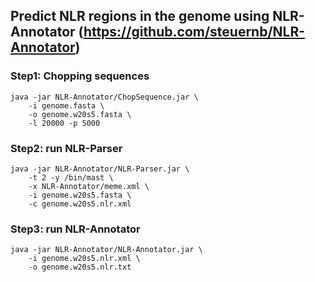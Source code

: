 

## Predict NLR regions in the genome using NLR-Annotator (https://github.com/steuernb/NLR-Annotator)


### Step1: Chopping sequences
    java -jar NLR-Annotator/ChopSequence.jar \
        -i genome.fasta \
        -o genome.w20s5.fasta \
        -l 20000 -p 5000


### Step2: run NLR-Parser
    java -jar NLR-Annotator/NLR-Parser.jar \
        -t 2 -y /bin/mast \
        -x NLR-Annotator/meme.xml \
        -i genome.w20s5.fasta \
        -c genome.w20s5.nlr.xml


### Step3: run NLR-Annotator
    java -jar NLR-Annotator/NLR-Annotator.jar \
        -i genome.w20s5.nlr.xml \
        -o genome.w20s5.nlr.txt


